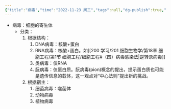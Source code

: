 ```yaml
---
{"title":"病毒","time":"2022-11-23 周三","tags":null,"dg-publish":true,"permalink":"/200 学习/201 细胞生物学/第02章 细胞与分子基础/第1节 细胞的概念/病毒/","dgPassFrontmatter":true,"created":"2024-01-25T18:45:03.000+08:00","updated":"2024-01-28T15:27:02.175+08:00"}
---
```



- 病毒：细胞的寄生体
	- 分类：
		1. 根据结构：
			1. DNA病毒：核酸+蛋白
			2. RNA病毒：核酸+蛋白。如[[200 学习/201 细胞生物学/第18章 细胞工程/第1节 细胞工程/细胞工程#（四）病毒感染法\|逆转录病毒]]
			3. 类病毒：仅RNA
			4. 朊病毒：仅蛋白质。朊病毒(pion)概念的提出，提示蛋白质也可能是遗传信息的载体，这一观点对“中心法则”提出新的挑战。
		2. 根据宿主：
			1. 细菌病毒：噬菌体
			2. 动物病毒
			3. 植物病毒
		

